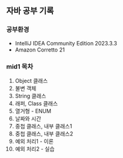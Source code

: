 ## 자바 공부 기록

### 공부환경
- IntelliJ IDEA Community Edition 2023.3.3
- Amazon Corretto 21

### mid1 목차
 1. Object 클래스
 2. 불변 객체
 3. String 클래스
 4. 래퍼, Class 클래스
 5. 열거형 - ENUM
 6. 날짜와 시간
 7. 중첩 클래스, 내부 클래스1
 8. 중첩 클래스, 내부 클래스2
 9. 예외 처리1 - 이론
 10. 예외 처리2 - 실습
